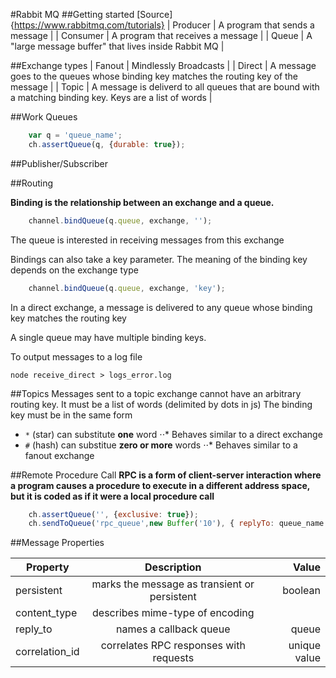 #Rabbit MQ
##Getting started
[Source] {https://www.rabbitmq.com/tutorials}
| Producer | A program that sends a message |
| Consumer | A program that receives a message |
| Queue    | A "large message buffer" that lives inside Rabbit MQ |

##Exchange types
| Fanout | Mindlessly Broadcasts |
| Direct | A message goes to the queues whose binding key matches the routing key of the message |
| Topic  | A message is deliverd to all queues that are bound with a matching binding key. Keys are a list of words |

##Work Queues
```javascript
    var q = 'queue_name';
    ch.assertQueue(q, {durable: true});
```

##Publisher/Subscriber

##Routing

**Binding is the relationship between an exchange and a queue.**
```javascript
    channel.bindQueue(q.queue, exchange, '');
```
The queue is interested in receiving messages from this exchange

Bindings can also take a key parameter. The meaning of the binding key depends on the exchange type
```javascript
    channel.bindQueue(q.queue, exchange, 'key');
```
In a direct exchange, a message is delivered to any queue whose binding key matches the routing key

A single queue may have multiple binding keys.

To output messages to a log file
```
node receive_direct > logs_error.log 
```

##Topics
Messages sent to a topic exchange cannot have an arbitrary routing key. It must be a list of words (delimited by dots in js)
The binding key must be in the same form
* ```*``` (star) can substitute **one** word
⋅⋅* Behaves similar to a direct exchange
* ```#``` (hash) can substitue **zero or more** words
⋅⋅* Behaves similar to a fanout exchange

##Remote Procedure Call
**RPC is a form of client-server interaction where a program causes a procedure to execute in a different address space, but it is coded as if it were a local procedure call**

```javascript
    ch.assertQueue('', {exclusive: true});
    ch.sendToQueue('rpc_queue',new Buffer('10'), { replyTo: queue_name });
```

##Message Properties

| Property | Description | Value |
| -------- |:-----------:| -----:|
|persistent| marks the message as transient or persistent | boolean |
|content_type| describes mime-type of encoding ||
|reply_to| names a callback queue | queue |
|correlation_id| correlates RPC responses with requests | unique value |